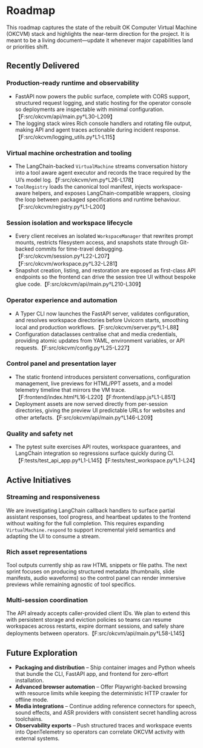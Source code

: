 # Roadmap

This roadmap captures the state of the rebuilt OK Computer Virtual Machine (OKCVM)
stack and highlights the near-term direction for the project. It is meant to be a
living document—update it whenever major capabilities land or priorities shift.

## Recently Delivered

### Production-ready runtime and observability
- FastAPI now powers the public surface, complete with CORS support, structured
  request logging, and static hosting for the operator console so deployments are
  inspectable with minimal configuration.【F:src/okcvm/api/main.py†L30-L209】
- The logging stack wires Rich console handlers and rotating file output, making
  API and agent traces actionable during incident response.【F:src/okcvm/logging_utils.py†L1-L115】

### Virtual machine orchestration and tooling
- The LangChain-backed `VirtualMachine` streams conversation history into a tool
  aware agent executor and records the trace required by the UI’s model log.【F:src/okcvm/vm.py†L26-L178】
- `ToolRegistry` loads the canonical tool manifest, injects workspace-aware
  helpers, and exposes LangChain-compatible wrappers, closing the loop between
  packaged specifications and runtime behaviour.【F:src/okcvm/registry.py†L1-L200】

### Session isolation and workspace lifecycle
- Every client receives an isolated `WorkspaceManager` that rewrites prompt
  mounts, restricts filesystem access, and snapshots state through Git-backed
  commits for time-travel debugging.【F:src/okcvm/session.py†L22-L207】【F:src/okcvm/workspace.py†L32-L281】
- Snapshot creation, listing, and restoration are exposed as first-class API
  endpoints so the frontend can drive the session tree UI without bespoke glue
  code.【F:src/okcvm/api/main.py†L210-L309】

### Operator experience and automation
- A Typer CLI now launches the FastAPI server, validates configuration, and
  resolves workspace directories before Uvicorn starts, smoothing local and
  production workflows.【F:src/okcvm/server.py†L1-L88】
- Configuration dataclasses centralise chat and media credentials, providing
  atomic updates from YAML, environment variables, or API requests.【F:src/okcvm/config.py†L25-L227】

### Control panel and presentation layer
- The static frontend introduces persistent conversations, configuration
  management, live previews for HTML/PPT assets, and a model telemetry timeline
  that mirrors the VM trace.【F:frontend/index.html†L16-L220】【F:frontend/app.js†L1-L851】
- Deployment assets are now served directly from per-session directories, giving
  the preview UI predictable URLs for websites and other artefacts.【F:src/okcvm/api/main.py†L146-L209】

### Quality and safety net
- The pytest suite exercises API routes, workspace guarantees, and LangChain
  integration so regressions surface quickly during CI.【F:tests/test_api_app.py†L1-L145】【F:tests/test_workspace.py†L1-L24】

## Active Initiatives

### Streaming and responsiveness
We are investigating LangChain callback handlers to surface partial assistant
responses, tool progress, and heartbeat updates to the frontend without waiting
for the full completion. This requires expanding `VirtualMachine.respond` to
support incremental yield semantics and adapting the UI to consume a stream.

### Rich asset representations
Tool outputs currently ship as raw HTML snippets or file paths. The next sprint
focuses on producing structured metadata (thumbnails, slide manifests, audio
waveforms) so the control panel can render immersive previews while remaining
agnostic of tool specifics.

### Multi-session coordination
The API already accepts caller-provided client IDs. We plan to extend this with
persistent storage and eviction policies so teams can resume workspaces across
restarts, expire dormant sessions, and safely share deployments between
operators.【F:src/okcvm/api/main.py†L58-L145】

## Future Exploration

- **Packaging and distribution** – Ship container images and Python wheels that
  bundle the CLI, FastAPI app, and frontend for zero-effort installation.
- **Advanced browser automation** – Offer Playwright-backed browsing with
  resource limits while keeping the deterministic HTTP crawler for offline mode.
- **Media integrations** – Continue adding reference connectors for speech,
  sound effects, and ASR providers with consistent secret handling across
  toolchains.
- **Observability exports** – Push structured traces and workspace events into
  OpenTelemetry so operators can correlate OKCVM activity with external systems.
